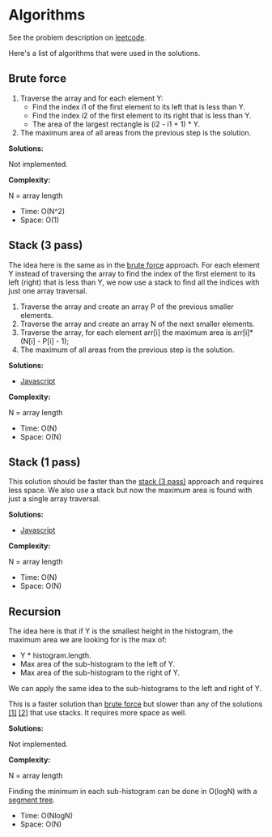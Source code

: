 # Algorithms

See the problem description on [leetcode](https://leetcode.com/problems/largest-rectangle-in-histogram/).

Here's a list of algorithms that were used in the solutions.

## Brute force

1. Traverse the array and for each element Y:
   * Find the index i1 of the first element to its left that is less than Y.
   * Find the index i2 of the first element to its right that is less than Y.
   * The area of the largest rectangle is (i2 - i1 + 1) * Y.
2. The maximum area of all areas from the previous step is the solution.

**Solutions:**

Not implemented.

**Complexity:**

N = array length

* Time: O(N^2)
* Space: O(1)

## Stack (3 pass)

The idea here is the same as in the [brute force](#brute-force) approach. For each element Y instead of traversing the array to find the index of the first element to its left (right) that is less than Y, we now use a stack to find all the indices with just one array traversal.

1. Traverse the array and create an array P of the previous smaller elements.
2. Traverse the array and create an array N of the next smaller elements.
3. Traverse the array, for each element arr[i] the maximum area is arr[i]*(N[i] - P[i] - 1);
4. The maximum of all areas from the previous step is the solution.

**Solutions:**

* [Javascript](javascript/84.js)

**Complexity:**

N = array length

* Time: O(N)
* Space: O(N)

## Stack (1 pass)

This solution should be faster than the [stack (3 pass)](#stack-two-pass) approach and requires less space. We also use a stack but now the maximum area is found with just a single array traversal.

**Solutions:**

* [Javascript](javascript/84-2.js)

**Complexity:**

N = array length

* Time: O(N)
* Space: O(N)

## Recursion

The idea here is that if Y is the smallest height in the histogram, the maximum area we are looking for is the max of:

* Y * histogram.length.
* Max area of the sub-histogram to the left of Y.
* Max area of the sub-histogram to the right of Y.

We can apply the same idea to the sub-histograms to the left and right of Y.

This is a faster solution than [brute force](#brute-force) but slower than any of the solutions [[1]](#stack-1-pass) [[2]](#stack-3-pass) that use stacks. It requires more space as well.

**Solutions:**

Not implemented.

**Complexity:**

N = array length

Finding the minimum in each sub-histogram can be done in O(logN) with a [segment tree](https://en.wikipedia.org/wiki/Segment_tree).

* Time: O(NlogN)
* Space: O(N)
